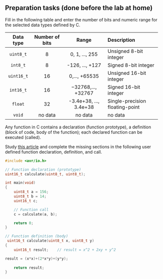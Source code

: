 ## Preparation tasks (done before the lab at home)

Fill in the following table and enter the number of bits and numeric range for the selected data types defined by C.

| **Data type** | **Number of bits** | **Range** | **Description** |
| :-: | :-: | :-: | :-- | 
| `uint8_t`  | 8 | 0, 1, ..., 255 | Unsigned 8-bit integer |
| `int8_t`   | 8 | -126, ..., +127 | Signed 8-bit integer |
| `uint16_t` | 16 | 0,..., +65535 | Unsigned 16-bit integer |
| `int16_t`  | 16 | −32768,..., +32767 | Signed 16-bit integer |
| `float`    | 32 | -3.4e+38, ..., 3.4e+38 | Single-precision floating-point |
| `void`     | no data | no data | no data  |

Any function in C contains a declaration (function prototype), a definition (block of code, body of the function); each declared function can be executed (called).

Study [this article](https://www.programiz.com/c-programming/c-user-defined-functions) and complete the missing sections in the following user defined function declaration, definition, and call.

```C
#include <avr/io.h>

// Function declaration (prototype)
uint16_t calculate(uint8_t, uint8_t);

int main(void)
{
    uint8_t a = 156;
    uint8_t b = 14;
    uint16_t c;

    // Function call
    c = calculate(a, b);

    return 0;
}

// Function definition (body)
 uint16_t calculate(uint8_t x, uint8_t y)
{
    uint16_t result;    // result = x^2 + 2xy + y^2

result = (x*x)+(2*x*y)+(y*y);
    
    return result;
}
```
